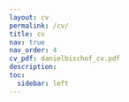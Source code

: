 ```yaml
---
layout: cv
permalink: /cv/
title: cv
nav: true
nav_order: 4
cv_pdf: danielbischof_cv.pdf
description: 
toc: 
  sidebar: left
---
```

